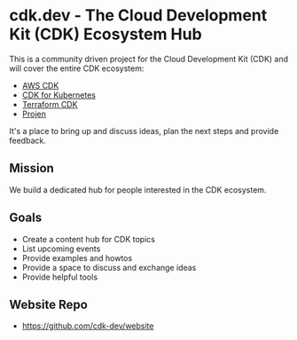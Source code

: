 # cdk.dev - The Cloud Development Kit (CDK) Ecosystem Hub

This is a community driven project for the Cloud Development Kit (CDK) and will cover the entire CDK ecosystem:

- [AWS CDK](https://aws.amazon.com/cdk/)
- [CDK for Kubernetes](https://cdk8s.io)
- [Terraform CDK](https://cdk.tf)
- [Projen](https://projen.io/)

It's a place to bring up and discuss ideas, plan the next steps and provide feedback.

## Mission

We build a dedicated hub for people interested in the CDK ecosystem.

## Goals

- Create a content hub for CDK topics
- List upcoming events
- Provide examples and howtos
- Provide a space to discuss and exchange ideas
- Provide helpful tools

## Website Repo

- https://github.com/cdk-dev/website
